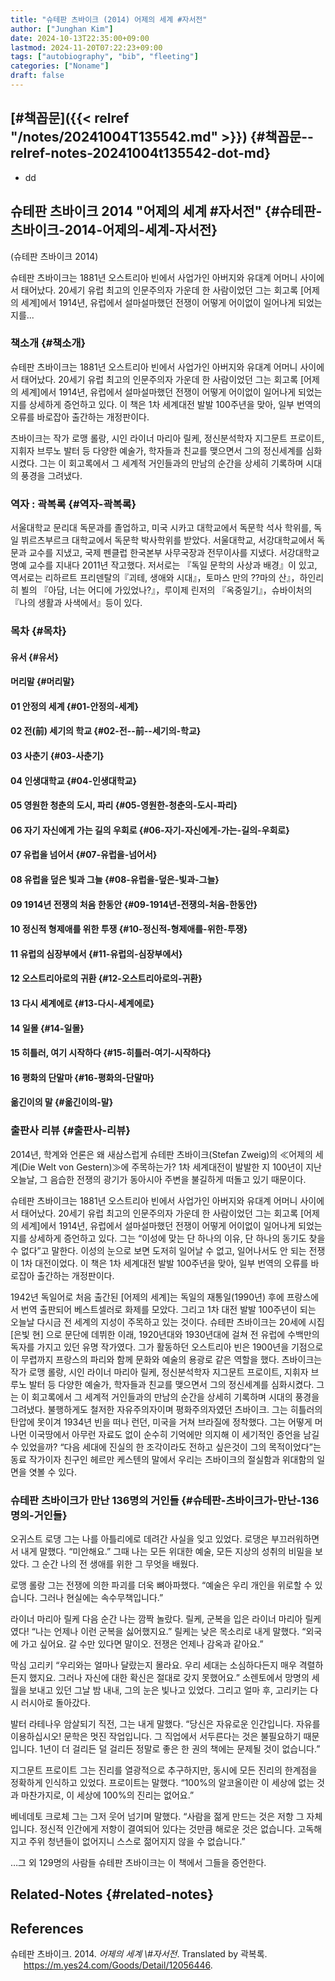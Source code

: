 ```yaml
---
title: "슈테판 츠바이크 (2014) 어제의 세계 #자서전"
author: ["Junghan Kim"]
date: 2024-10-13T22:35:00+09:00
lastmod: 2024-11-20T07:22:23+09:00
tags: ["autobiography", "bib", "fleeting"]
categories: ["Noname"]
draft: false
---
```


<!--more-->


## [#책꼽문]({{< relref "/notes/20241004T135542.md" >}}) {#책꼽문--relref-notes-20241004t135542-dot-md}

-   dd


## 슈테판 츠바이크 2014 "어제의 세계 #자서전" {#슈테판-츠바이크-2014-어제의-세계-자서전}

(슈테판 츠바이크 2014)

슈테판 츠바이크는 1881년 오스트리아 빈에서 사업가인 아버지와 유대계 어머니 사이에서 태어났다. 20세기 유럽 최고의 인문주의자 가운데 한 사람이었던 그는 회고록 [어제의 세계]에서 1914년, 유럽에서 설마설마했던 전쟁이 어떻게 어이없이 일어나게 되었는지를...


### 책소개 {#책소개}

슈테판 츠바이크는 1881년 오스트리아 빈에서 사업가인 아버지와 유대계 어머니 사이에서 태어났다. 20세기 유럽 최고의 인문주의자 가운데 한 사람이었던 그는 회고록 [어제의 세계]에서 1914년, 유럽에서 설마설마했던 전쟁이 어떻게 어이없이 일어나게 되었는지를 상세하게 증언하고 있다. 이 책은 1차 세계대전 발발 100주년을 맞아, 일부 번역의 오류를 바로잡아 출간하는 개정판이다.

츠바이크는 작가 로맹 롤랑, 시인 라이너 마리아 릴케, 정신분석학자 지그문트 프로이트, 지휘자 브루노 발터 등 다양한 예술가, 학자들과 친교를 맺으면서 그의 정신세계를 심화시켰다. 그는 이 회고록에서 그 세계적 거인들과의 만남의 순간을 상세히 기록하며 시대의 풍경을 그려냈다.


### 역자 : 곽복록 {#역자-곽복록}

서울대학교 문리대 독문과를 졸업하고, 미국 시카고 대학교에서 독문학 석사 학위를, 독일 뷔르츠부르크 대학교에서 독문학 박사학위를 받았다. 서울대학교, 서강대학교에서 독문과 교수를 지냈고, 국제 펜클럽 한국본부 사무국장과 전무이사를 지냈다. 서강대학교 명예 교수를 지내다 2011년 작고했다. 저서로는 『독일 문학의 사상과 배경』이 있고, 역서로는 리하르트 프리덴탈의『괴테, 생애와 시대』，토마스 만의 ??마의 산』，하인리히 뵐의 『아담, 너는 어디에 가있었나?』，루이제 린저의 『옥중일기』，슈바이처의『나의 생활과 사색에서』등이 있다.


### 목차 {#목차}


#### 유서 {#유서}


#### 머리말 {#머리말}


#### 01 안정의 세계 {#01-안정의-세계}


#### 02 전(前) 세기의 학교 {#02-전--前--세기의-학교}


#### 03 사춘기 {#03-사춘기}


#### 04 인생대학교 {#04-인생대학교}


#### 05 영원한 청춘의 도시, 파리 {#05-영원한-청춘의-도시-파리}


#### 06 자기 자신에게 가는 길의 우회로 {#06-자기-자신에게-가는-길의-우회로}


#### 07 유럽을 넘어서 {#07-유럽을-넘어서}


#### 08 유럽을 덮은 빛과 그늘 {#08-유럽을-덮은-빛과-그늘}


#### 09 1914년 전쟁의 처음 한동안 {#09-1914년-전쟁의-처음-한동안}


#### 10 정신적 형제애를 위한 투쟁 {#10-정신적-형제애를-위한-투쟁}


#### 11 유럽의 심장부에서 {#11-유럽의-심장부에서}


#### 12 오스트리아로의 귀환 {#12-오스트리아로의-귀환}


#### 13 다시 세계에로 {#13-다시-세계에로}


#### 14 일몰 {#14-일몰}


#### 15 히틀러, 여기 시작하다 {#15-히틀러-여기-시작하다}


#### 16 평화의 단말마 {#16-평화의-단말마}


#### 옮긴이의 말 {#옮긴이의-말}


### 출판사 리뷰 {#출판사-리뷰}

2014년, 학계와 언론은 왜 새삼스럽게 슈테판 츠바이크(Stefan Zweig)의 ≪어제의 세계(Die Welt von Gestern)≫에 주목하는가? 1차 세계대전이 발발한 지 100년이 지난 오늘날, 그 음습한 전쟁의 광기가 동아시아 주변을 불길하게 떠돌고 있기 때문이다.

슈테판 츠바이크는 1881년 오스트리아 빈에서 사업가인 아버지와 유대계 어머니 사이에서 태어났다. 20세기 유럽 최고의 인문주의자 가운데 한 사람이었던 그는 회고록 [어제의 세계]에서 1914년, 유럽에서 설마설마했던 전쟁이 어떻게 어이없이 일어나게 되었는지를 상세하게 증언하고 있다. 그는 “이성에 맞는 단 하나의 이유, 단 하나의 동기도 찾을 수 없다”고 말한다. 이성의 눈으로 보면 도저히 일어날 수 없고, 일어나서도 안 되는 전쟁이 1차 대전이었다. 이 책은 1차 세계대전 발발 100주년을 맞아, 일부 번역의 오류를 바로잡아 출간하는 개정판이다.

1942년 독일어로 처음 출간된 [어제의 세계]는 독일의 재통일(1990년) 후에 프랑스에서 번역 출판되어 베스트셀러로 화제를 모았다. 그리고 1차 대전 발발 100주년이 되는 오늘날 다시금 전 세계의 지성이 주목하고 있는 것이다. 슈테판 츠바이크는 20세에 시집 [은빛 현] 으로 문단에 데뷔한 이래, 1920년대와 1930년대에 걸쳐 전 유럽에 수백만의 독자를 가지고 있던 유명 작가였다. 그가 활동하던 오스트리아 빈은 1900년을 기점으로 이 무렵까지 프랑스의 파리와 함께 문화와 예술의 용광로 같은 역할을 했다. 츠바이크는 작가 로맹 롤랑, 시인 라이너 마리아 릴케, 정신분석학자 지그문트 프로이트, 지휘자 브루노 발터 등 다양한 예술가, 학자들과 친교를 맺으면서 그의 정신세계를 심화시켰다. 그는 이 회고록에서 그 세계적 거인들과의 만남의 순간을 상세히 기록하며 시대의 풍경을 그려냈다. 불행하게도 철저한 자유주의자이며 평화주의자였던 츠바이크. 그는 히틀러의 탄압에 못이겨 1934년 빈을 떠나 런던, 미국을 거쳐 브라질에 정착했다. 그는 어떻게 머나먼 이국땅에서 아무런 자료도 없이 순수히 기억에만 의지해 이 세기적인 증언을 남길 수 있었을까? “다음 세대에 진실의 한 조각이라도 전하고 싶은것이 그의 목적이었다”는 동료 작가이자 친구인 헤르만 케스텐의 말에서 우리는 츠바이크의 절실함과 위대함의 일면을 엿볼 수 있다.


### 슈테판 츠바이크가 만난 136명의 거인들 {#슈테판-츠바이크가-만난-136명의-거인들}

오귀스트 로댕 그는 나를 아틀리에로 데려간 사실을 잊고 있었다. 로댕은 부끄러워하면서 내게 말했다. “미안해요.” 그때 나는 모든 위대한 예술, 모든 지상의 성취의 비밀을 보았다. 그 순간 나의 전 생애를 위한 그 무엇을 배웠다.

로맹 롤랑 그는 전쟁에 의한 파괴를 더욱 뼈아파했다. “예술은 우리 개인을 위로할 수 있습니다. 그러나 현실에는 속수무책입니다.”

라이너 마리아 릴케 다음 순간 나는 깜짝 놀랐다. 릴케, 군복을 입은 라이너 마리아 릴케였다! “나는 언제나 이런 군복을 싫어했지요.” 릴케는 낮은 목소리로 내게 말했다. “외국에 가고 싶어요. 갈 수만 있다면 말이오. 전쟁은 언제나 감옥과 같아요.”

막심 고리키 “우리와는 얼마나 달랐는지 몰라요. 우리 세대는 소심하다든지 매우 격렬하든지 했지요. 그러나 자신에 대한 확신은 절대로 갖지 못했어요.” 소렌토에서 망명의 세월을 보내고 있던 그날 밤 내내, 그의 눈은 빛나고 있었다. 그리고 얼마 후, 고리키는 다시 러시아로 돌아갔다.

발터 라테나우 암살되기 직전, 그는 내게 말했다. “당신은 자유로운 인간입니다. 자유를 이용하십시오! 문학은 멋진 작업입니다. 그 직업에서 서두른다는 것은 불필요하기 때문입니다. 1년이 더 걸리든 덜 걸리든 정말로 좋은 한 권의 책에는 문제될 것이 없습니다.”

지그문트 프로이트 그는 진리를 열광적으로 추구하지만, 동시에 모든 진리의 한계점을 정확하게 인식하고 있었다. 프로이트는 말했다. “100%의 알코올이란 이 세상에 없는 것과 마찬가지로, 이 세상에 100%의 진리는 없어요.”

베네데토 크로체 그는 그저 웃어 넘기며 말했다. “사람을 젊게 만드는 것은 저항 그 자체입니다. 정신적 인간에게 저항이 결여되어 있다는 것만큼 해로운 것은 없습니다. 고독해지고 주위 청년들이 없어지니 스스로 젊어지지 않을 수 없습니다.”

…그 외 129명의 사람들 슈테판 츠바이크는 이 책에서 그들을 증언한다.


## Related-Notes {#related-notes}

## References

<style>.csl-entry{text-indent: -1.5em; margin-left: 1.5em;}</style><div class="csl-bib-body">
  <div class="csl-entry">슈테판 츠바이크. 2014. <i>어제의 세계 \#자서전</i>. Translated by 곽복록. <a href="https://m.yes24.com/Goods/Detail/12056446">https://m.yes24.com/Goods/Detail/12056446</a>.</div>
</div>
